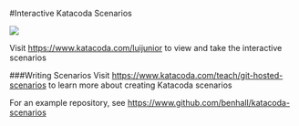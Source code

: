 #Interactive Katacoda Scenarios

[![](http://shields.katacoda.com/katacoda/luijunior/count.svg)](https://www.katacoda.com/luijunior "Get your profile on Katacoda.com")

Visit https://www.katacoda.com/luijunior to view and take the interactive scenarios

###Writing Scenarios
Visit https://www.katacoda.com/teach/git-hosted-scenarios to learn more about creating Katacoda scenarios

For an example repository, see https://www.github.com/benhall/katacoda-scenarios
